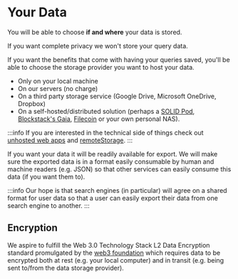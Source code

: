 # Your Data

You will be able to choose **if and where** your data is stored.

If you want complete privacy we won't store your query data.

If you want the benefits that come with having your queries saved, you'll be able to choose the storage provider you want to host your data.

* Only on your local machine
* On our servers \(no charge\)
* On a third party storage service \(Google Drive, Microsoft OneDrive, Dropbox\)
* On a self-hosted/distributed solution \(perhaps a [SOLID Pod](https://solid.inrupt.com/), [Blockstack's Gaia](https://github.com/blockstack/gaia), [Filecoin](https://filecoin.io/) or your own personal NAS\).

:::info
If you are interested in the technical side of things check out [unhosted web apps](https://unhosted.org/) and [remoteStorage](https://remotestorage.io/).
:::

If you want your data it will be readily available for export. We will make sure the exported data is in a format easily consumable by human and machine readers \(e.g. JSON\) so that other services can easily consume this data \(if you want them to\).

:::info
Our hope is that search engines \(in particular\) will agree on a shared format for user data so that a user can easily export their data from one search engine to another.
:::

## Encryption

We aspire to fulfill the Web 3.0 Technology Stack L2 Data Encryption standard promulgated by the [web3 foundation](https://web3.foundation/about/) which requires data to be encrypted both at rest \(e.g. your local computer\) and in transit \(e.g. being sent to/from the data storage provider\).

